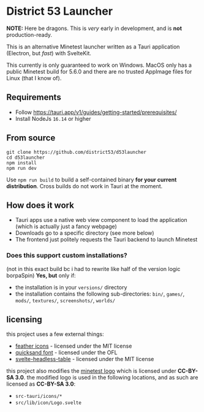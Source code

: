 # District 53 Launcher

**NOTE:** Here be dragons. This is _very_ early in development, and is **not** production-ready.

This is an alternative Minetest launcher written as a Tauri application (Electron, but _fast_) with SvelteKit.

This currently is only guaranteed to work on Windows. MacOS only has a public Minetest build for 5.6.0 and there are no
trusted AppImage files for Linux (that I know of).

## Requirements
- Follow https://tauri.app/v1/guides/getting-started/prerequisites/
- Install NodeJs `16.14` or higher

## From source
```
git clone https://github.com/district53/d53launcher
cd d53launcher
npm install
npm run dev
```

Use `npm run build` to build a self-contained binary **for your current distribution**. Cross builds do not work in Tauri at the moment.

## How does it work
- Tauri apps use a native web view component to load the application (which is actually just a fancy webpage)
- Downloads go to a specific directory (see more below)
- The frontend just politely requests the Tauri backend to launch Minetest

### Does this support custom installations?

(not in this exact build bc i had to rewrite like half of the version logic borpaSpin)
**Yes, but** only if:
- the installation is in your `versions/` directory
- the installation contains the following sub-directories: `bin/`, `games/`, `mods/`, `textures/`, `screenshots/`, `worlds/`

## licensing
this project uses a few external things:
- [feather icons](https://feathericons.com/) - licensed under the MIT license
- [quicksand font](https://fonts.google.com/specimen/Quicksand) - licensed under the OFL
- [svelte-headless-table](https://github.com/bryanmylee/svelte-headless-table) - licensed under the MIT license

this project also modifies the [minetest logo](https://www.minetest.net/media/icon.svg) which is licensed under **CC-BY-SA 3.0**.
the modified logo is used in the following locations, and as such are licensed as **CC-BY-SA 3.0**:
- `src-tauri/icons/*`
- `src/lib/icon/Logo.svelte`